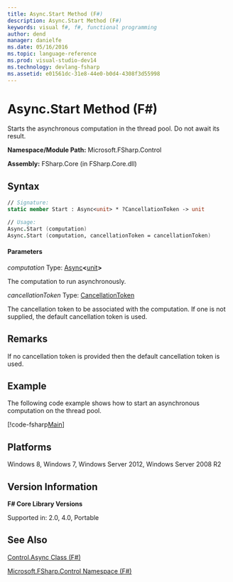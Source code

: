 ```yaml
---
title: Async.Start Method (F#)
description: Async.Start Method (F#)
keywords: visual f#, f#, functional programming
author: dend
manager: danielfe
ms.date: 05/16/2016
ms.topic: language-reference
ms.prod: visual-studio-dev14
ms.technology: devlang-fsharp
ms.assetid: e01561dc-31e8-44e0-b0d4-4308f3d55998 
---
```


# Async.Start Method (F#)

Starts the asynchronous computation in the thread pool. Do not await its result.

**Namespace/Module Path:** Microsoft.FSharp.Control

**Assembly:** FSharp.Core (in FSharp.Core.dll)


## Syntax

```fsharp
// Signature:
static member Start : Async<unit> * ?CancellationToken -> unit

// Usage:
Async.Start (computation)
Async.Start (computation, cancellationToken = cancellationToken)
```

#### Parameters
*computation*
Type: [Async](https://msdn.microsoft.com/library/e0b28ea2-dea5-4021-b2b9-d7d4761babde)**&lt;**[unit](https://msdn.microsoft.com/library/00b837c2-6c8a-483a-87d3-0479c64037a7)**&gt;**


The computation to run asynchronously.


*cancellationToken*
Type: [CancellationToken](https://msdn.microsoft.com/library/31a3eafe-b61b-46c4-927d-bc9a3ae357c2)


The cancellation token to be associated with the computation. If one is not supplied, the default cancellation token is used.


## Remarks
If no cancellation token is provided then the default cancellation token is used.

## Example

The following code example shows how to start an asynchronous computation on the thread pool.

[!code-fsharp[Main](~/samples/snippets/fsharp/asyncapis/snippet31.fs)]

## Platforms
Windows 8, Windows 7, Windows Server 2012, Windows Server 2008 R2


## Version Information
**F# Core Library Versions**

Supported in: 2.0, 4.0, Portable

## See Also
[Control.Async Class &#40;F&#35;&#41;](Control.Async-Class-%5BFSharp%5D.md)

[Microsoft.FSharp.Control Namespace &#40;F&#35;&#41;](Microsoft.FSharp.Control-Namespace-%5BFSharp%5D.md)